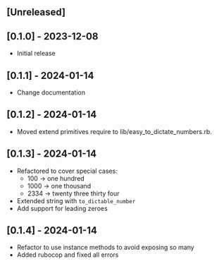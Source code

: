 ## [Unreleased]

## [0.1.0] - 2023-12-08

- Initial release

## [0.1.1] - 2024-01-14

- Change documentation

## [0.1.2] - 2024-01-14

- Moved extend primitives require to lib/easy_to_dictate_numbers.rb.

## [0.1.3] - 2024-01-14

- Refactored to cover special cases:
  - 100  -> one hundred
  - 1000 -> one thousand
  - 2334 -> twenty three thirty four
- Extended string with `to_dictable_number`
- Add support for leading zeroes

## [0.1.4] - 2024-01-14

- Refactor to use instance methods to avoid exposing so many
- Added rubocop and fixed all errors